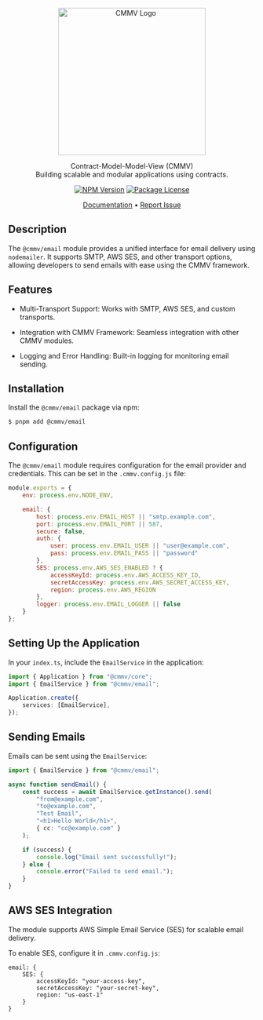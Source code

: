 <p align="center">
  <a href="https://cmmv.io/" target="blank"><img src="https://raw.githubusercontent.com/cmmvio/docs.cmmv.io/main/public/assets/logo_CMMV2_icon.png" width="300" alt="CMMV Logo" /></a>
</p>
<p align="center">Contract-Model-Model-View (CMMV) <br/> Building scalable and modular applications using contracts.</p>
<p align="center">
    <a href="https://www.npmjs.com/package/@cmmv/email"><img src="https://img.shields.io/npm/v/@cmmv/email.svg" alt="NPM Version" /></a>
    <a href="https://github.com/cmmvio/cmmv-email/blob/main/LICENSE"><img src="https://img.shields.io/npm/l/@cmmv/core.svg" alt="Package License" /></a>
</p>

<p align="center">
  <a href="https://cmmv.io">Documentation</a> &bull;
  <a href="https://github.com/cmmvio/cmmv-email/issues">Report Issue</a>
</p>

## Description

The `@cmmv/email` module provides a unified interface for email delivery using `nodemailer`. It supports SMTP, AWS SES, and other transport options, allowing developers to send emails with ease using the CMMV framework.

## Features

* Multi-Transport Support: Works with SMTP, AWS SES, and custom transports.

* Integration with CMMV Framework: Seamless integration with other CMMV modules.

* Logging and Error Handling: Built-in logging for monitoring email sending.

## Installation

Install the `@cmmv/email` package via npm:

```bash
$ pnpm add @cmmv/email
```

## Configuration

The `@cmmv/email` module requires configuration for the email provider and credentials. This can be set in the `.cmmv.config.js` file:

```javascript
module.exports = {
    env: process.env.NODE_ENV,

    email: {
        host: process.env.EMAIL_HOST || "smtp.example.com",
        port: process.env.EMAIL_PORT || 587,
        secure: false,
        auth: {
            user: process.env.EMAIL_USER || "user@example.com",
            pass: process.env.EMAIL_PASS || "password"
        },
        SES: process.env.AWS_SES_ENABLED ? {
            accessKeyId: process.env.AWS_ACCESS_KEY_ID,
            secretAccessKey: process.env.AWS_SECRET_ACCESS_KEY,
            region: process.env.AWS_REGION
        },
        logger: process.env.EMAIL_LOGGER || false
    }
};
```

## Setting Up the Application

In your `index.ts`, include the `EmailService` in the application:

```typescript
import { Application } from "@cmmv/core";
import { EmailService } from "@cmmv/email";

Application.create({
    services: [EmailService],
});
```

## Sending Emails

Emails can be sent using the `EmailService`:

```typescript
import { EmailService } from "@cmmv/email";

async function sendEmail() {
    const success = await EmailService.getInstance().send(
        "from@example.com",
        "to@example.com",
        "Test Email",
        "<h1>Hello World</h1>",
        { cc: "cc@example.com" }
    );

    if (success) {
        console.log("Email sent successfully!");
    } else {
        console.error("Failed to send email.");
    }
}
```

## AWS SES Integration

The module supports AWS Simple Email Service (SES) for scalable email delivery.

To enable SES, configure it in `.cmmv.config.js`:

```javasript
email: {
    SES: {
        accessKeyId: "your-access-key",
        secretAccessKey: "your-secret-key",
        region: "us-east-1"
    }
}
```